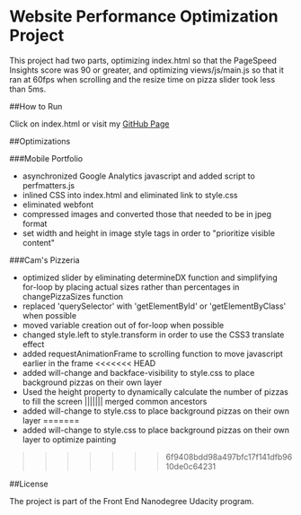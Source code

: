 # Website Performance Optimization Project

This project had two parts, optimizing index.html so that the PageSpeed Insights score was 90 or greater, and optimizing views/js/main.js so that it ran at 60fps when scrolling and the resize time on pizza slider took less than 5ms.

##How to Run

Click on index.html or visit my [GitHub Page](https://alyebea.github.io/frontend-nanodegree-mobile-portfolio/)

##Optimizations

###Mobile Portfolio

* asynchronized Google Analytics javascript and added script to perfmatters.js
* inlined CSS into index.html and eliminated link to style.css
* eliminated webfont
* compressed images and converted those that needed to be in jpeg format
* set width and height in image style tags in order to "prioritize visible content"

###Cam's Pizzeria

* optimized slider by eliminating determineDX function and simplifying for-loop by placing actual sizes rather than percentages in changePizzaSizes function
* replaced 'querySelector' with 'getElementById' or 'getElementByClass' when possible
* moved variable creation out of for-loop when possible
* changed style.left to style.transform in order to use the CSS3 translate effect
* added requestAnimationFrame to scrolling function to move javascript earlier in the frame
<<<<<<< HEAD
* added will-change and backface-visibility to style.css to place background pizzas on their own layer
* Used the height property to dynamically calculate the number of pizzas to fill the screen
||||||| merged common ancestors
* added will-change to style.css to place background pizzas on their own layer
=======
* added will-change to style.css to place background pizzas on their own layer to optimize painting
>>>>>>> 6f9408bdd98a497bfc17f141dfb9610de0c64231

##License

The project is part of the Front End Nanodegree Udacity program.
